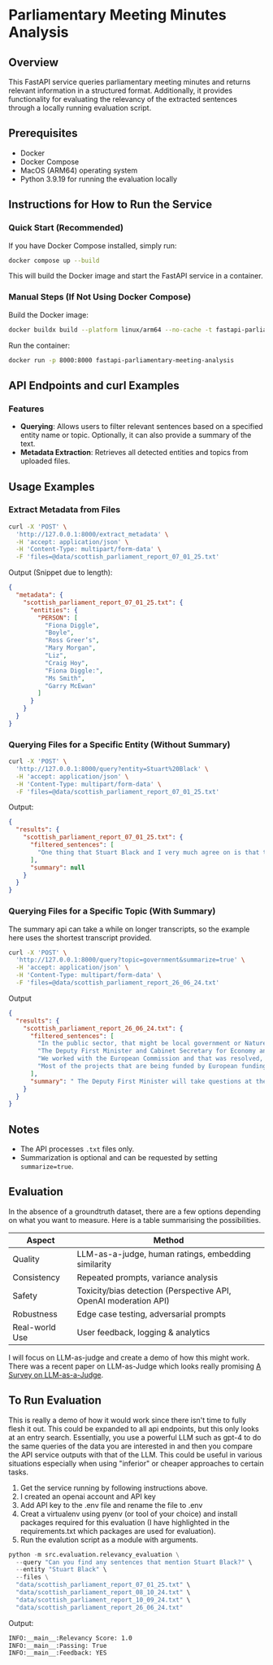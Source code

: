 # Parliamentary Meeting Minutes Analysis

## Overview

This FastAPI service queries parliamentary meeting minutes and returns relevant information in a structured format. Additionally, it provides functionality for evaluating the relevancy of the extracted sentences through a locally running evaluation script.

## Prerequisites

- Docker
- Docker Compose
- MacOS (ARM64) operating system
- Python 3.9.19 for running the evaluation locally

## Instructions for How to Run the Service

### **Quick Start (Recommended)**

If you have Docker Compose installed, simply run:

```sh
docker compose up --build
```

This will build the Docker image and start the FastAPI service in a container.

### Manual Steps (If Not Using Docker Compose)

Build the Docker image:

```sh
docker buildx build --platform linux/arm64 --no-cache -t fastapi-parliamentary-meeting-analysis --load .
```

Run the container:

```sh
docker run -p 8000:8000 fastapi-parliamentary-meeting-analysis
```

## API Endpoints and curl Examples

### Features

- **Querying**: Allows users to filter relevant sentences based on a specified entity name or topic. Optionally, it can also provide a summary of the text.
- **Metadata Extraction**: Retrieves all detected entities and topics from uploaded files.

## Usage Examples

### Extract Metadata from Files

```sh
curl -X 'POST' \
  'http://127.0.0.1:8000/extract_metadata' \
  -H 'accept: application/json' \
  -H 'Content-Type: multipart/form-data' \
  -F 'files=@data/scottish_parliament_report_07_01_25.txt'
```

Output (Snippet due to length):

```json
{
  "metadata": {
    "scottish_parliament_report_07_01_25.txt": {
      "entities": {
        "PERSON": [
          "Fiona Diggle",
          "Boyle",
          "Ross Greer’s",
          "Mary Morgan",
          "Liz",
          "Craig Hoy",
          "Fiona Diggle:",
          "Ms Smith",
          "Garry McEwan"
        ]
      }
    }
  }
}
```

### Querying Files for a Specific Entity (Without Summary)

```sh
curl -X 'POST' \
  'http://127.0.0.1:8000/query?entity=Stuart%20Black' \
  -H 'accept: application/json' \
  -H 'Content-Type: multipart/form-data' \
  -F 'files=@data/scottish_parliament_report_07_01_25.txt'
```

Output:

```json
{
  "results": {
    "scottish_parliament_report_07_01_25.txt": {
      "filtered_sentences": [
        "One thing that Stuart Black and I very much agree on is that the rural economies have incredible unharnessed potential that can be engaged and focused on in the north and the south of Scotland."
      ],
      "summary": null
    }
  }
}
```

### Querying Files for a Specific Topic (With Summary)

The summary api can take a while on longer transcripts, so the example here uses the shortest transcript provided.

```sh
curl -X 'POST' \
  'http://127.0.0.1:8000/query?topic=government&summarize=true' \
  -H 'accept: application/json' \
  -H 'Content-Type: multipart/form-data' \
  -F 'files=@data/scottish_parliament_report_26_06_24.txt'

```

Output

```json
{
  "results": {
    "scottish_parliament_report_26_06_24.txt": {
      "filtered_sentences": [
        "In the public sector, that might be local government or NatureScot.",
        "The Deputy First Minister and Cabinet Secretary for Economy and Gaelic (Kate Forbes):\r\nFurthermore, the funds cannot be used for core public services, so they cannot be used—as some have suggested—to mitigate the impact of austerity on our national health service, on local government or on core infrastructure.",
        "We worked with the European Commission and that was resolved, but from our partners’ perspective—from a charities perspective and a local government perspective—there was never any pause.",
        "Most of the projects that are being funded by European funding are delivered by third sector organisations, local government and organisations such as NatureScot."
      ],
      "summary": " The Deputy First Minister will take questions at the end of her statement...."
    }
  }
}
```

## Notes

- The API processes `.txt` files only.
- Summarization is optional and can be requested by setting `summarize=true`.

## Evaluation

In the absence of a groundtruth dataset, there are a few options depending on what you want to measure. Here is a table summarising the possibilities.

| Aspect         | Method                                                           |
| -------------- | ---------------------------------------------------------------- |
| Quality        | LLM-as-a-judge, human ratings, embedding similarity              |
| Consistency    | Repeated prompts, variance analysis                              |
| Safety         | Toxicity/bias detection (Perspective API, OpenAI moderation API) |
| Robustness     | Edge case testing, adversarial prompts                           |
| Real-world Use | User feedback, logging & analytics                               |

I will focus on LLM-as-judge and create a demo of how this might work.
There was a recent paper on LLM-as-Judge which looks really promising [A Survey on LLM-as-a-Judge](https://arxiv.org/pdf/2411.15594}).

## To Run Evaluation

This is really a demo of how it would work since there isn't time to fully flesh it out. This could be expanded to all api endpoints, but this only looks at an entry search. Essentially, you use a powerful LLM such as gpt-4 to do the same queries of the data you are interested in and then you compare the API service outputs with that of the LLM. This could be useful in various situations especially when using "inferior" or cheaper approaches to certain tasks.

1. Get the service running by following instructions above.
2. I created an openai account and API key
3. Add API key to the .env file and rename the file to .env
4. Creat a virtualenv using pyenv (or tool of your choice) and install packages required for this evaluation (I have highlighted in the requirements.txt which packages are used for evaluation).
5. Run the evalution script as a module with arguments.

```python
python -m src.evaluation.relevancy_evaluation \
  --query "Can you find any sentences that mention Stuart Black?" \
  --entity "Stuart Black" \
  --files \
  "data/scottish_parliament_report_07_01_25.txt" \
  "data/scottish_parliament_report_08_10_24.txt" \
  "data/scottish_parliament_report_10_09_24.txt" \
  "data/scottish_parliament_report_26_06_24.txt"

```

Output:

```bash
INFO:__main__:Relevancy Score: 1.0
INFO:__main__:Passing: True
INFO:__main__:Feedback: YES
```
